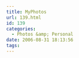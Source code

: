 ```yaml
---
title: MyPhotos
url: 139.html
id: 139
categories:
  - Photos &amp; Personal
date: 2006-08-31 18:13:56
tags:
---
```


<?php $gallery = new Duh_Gallery(); ?>